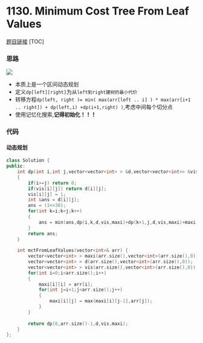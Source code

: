 # 1130. Minimum Cost Tree From Leaf Values
[题目链接](https://leetcode.com/problems/minimum-cost-tree-from-leaf-values/)
[TOC]

### 思路
![](https://assets.leetcode.com/users/hamlet_fiis/image_1563683100.png)

* 本质上是一个区间动态规划
* 定义`dp[left][right]`为从`left到right建树的最小代价`
* 转移方程`dp(left, right )= min( max(arr[left .. i] ) * max(arr[i+1 .. right]) + dp(left,i) +dp(i+1,right) )`,考虑中间每个切分点
* 使用记忆化搜索,**记得初始化！！！**

### 代码

#### 动态规划

```cpp
class Solution {
public:
    int dp(int i,int j,vector<vector<int> > &d,vector<vector<int>> &vis,vector<vector<int> > &maxi)
    {
        if(i>=j) return 0;
        if(vis[i][j]) return d[i][j];
        vis[i][j] = 1;
        int &ans = d[i][j];
        ans = (1<<30);
        for(int k=i;k<j;k++)
        {
            ans = min(ans,dp(i,k,d,vis,maxi)+dp(k+1,j,d,vis,maxi)+maxi[i][k]*maxi[k+1][j]);
        }
        return ans;
    }
    
    int mctFromLeafValues(vector<int>& arr) {
        vector<vector<int> > maxi(arr.size(),vector<int>(arr.size(),0));
        vector<vector<int> > d(arr.size(),vector<int>(arr.size(),0));
        vector<vector<int> > vis(arr.size(),vector<int>(arr.size(),0));
        for(int i=0;i<arr.size();i++)
        {
            maxi[i][i] = arr[i]; 
            for(int j=i+1;j<arr.size();j++)
            {
                maxi[i][j] = max(maxi[i][j-1],arr[j]);
            }
        }
        
        return dp(0,arr.size()-1,d,vis,maxi);
    }
};
```

